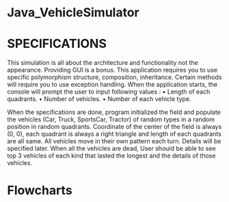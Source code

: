 # Java_VehicleSimulator

# SPECIFICATIONS 

This simulation is all about the architecture and functionality not the appearance. Providing GUI is a bonus. 
This application requires you to use specific polymorphism structure, composition, inheritance. Certain methods will require you to use exception handling. 
When the application starts, the console will prompt the user to input following values : 
• Length of each quadrants. 
• Number of vehicles. 
• Number of each vehicle type. 

When the specifications are done, program initialized the field and populate the vehicles (Car, Truck, SportsCar, Tractor) of random types in a random position in random quadrants. Coordinate of the center of the field is always (0, 0), each quadrant is always a right triangle and length of each quadrants are all same. 
All vehicles move in their own pattern each turn. Details will be specified later. 
When all the vehicles are dead, User should be able to see top 3 vehicles of each kind that lasted the longest and the details of those vehicles.

# Flowcharts


